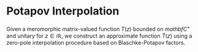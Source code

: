 # Potapov Interpolation

Given a meromorphic matrix-valued function $T(z)$ bounded on $mathbf{C}^+$ and unitary for $z \in i \mathbb{R}$, we construct an approximate function $\tilde{T}(z)$ using a zero-pole interpolation procedure based on Blaschke-Potapov factors.
